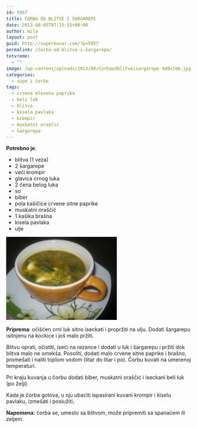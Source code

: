 ```yaml
---
id: 5957
title: ČORBA OD BLITVE I ŠARGAREPE
date: 2013-08-05T07:15:55+00:00
author: mila
layout: post
guid: http://superkuvar.com/?p=5957
permalink: /čorba-od-blitve-i-šargarepe/
totvreme:
  - ""
image: /wp-content/uploads/2013/08/Corbaodblitveisargarepe-940x198.jpg
categories:
  - supe i čorbe
tags:
  - crvena mlevena paprika
  - beli luk
  - blitva
  - kisela pavlaka
  - krompir
  - muskatni oraščić
  - šargarepa
---
```

**Potrebno je**:

  * blitva (1 veza)
  * 2 šargarepe
  * veći krompir
  * glavica crnog luka
  * 2 čena belog luka
  * so
  * biber
  * pola kašičice crvene sitne paprike
  * muskatni oraščić
  * 1 kašika brašna
  * kisela pavlaka
  * ulje

<img class="alignnone size-medium wp-image-5958" src="/wp-content/uploads/2013/08/Corbaodblitveisargarepe-1024x768.jpg" alt="Corbaodblitveisargarepe" width="300" height="225" /> 

**Priprema**: očišćen crni luk sitno iseckati i propržiti na ulju. Dodati šargarepu isitnjenu na kockice i još malo pržiti.

Blitvu oprati, očistiti, iseći na rezance i dodati u luk i šargarepu i pržiti dok blitva malo ne omekša. Posoliti, dodati malo crvene sitne paprike i brašno, promešati i naliti toplom vodom (litar do litar i po). Čorbu kuvati na umerenoj temperaturi.

Pri kraju kuvanja u čorbu dodati biber, muskatni oraščić i iseckani beli luk (po želji).

Kada je čorba gotova, u nju ubaciti ispasirani kuvani krompir i kiselu pavlaku, izmešati i poslužiti.

**Napomena**:   čorba se, umesto sa blitvom, može pripremiti sa spanaćem ili zeljem.

&nbsp;